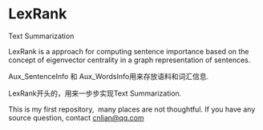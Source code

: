 # LexRank
Text Summarization

LexRank is a approach for computing sentence importance based on the concept of eigenvector centrality in a graph representation of sentences.

Aux_SentenceInfo 和 Aux_WordsInfo用来存放语料和词汇信息.

LexRank开头的，用来一步步实现Text Summarization.

This is my first repository,  many places are not thoughtful. If you have any source question, contact cnlian@qq.com
